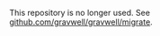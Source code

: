 This repository is no longer used. See [github.com/gravwell/gravwell/migrate](https://github.com/gravwell/gravwell).
